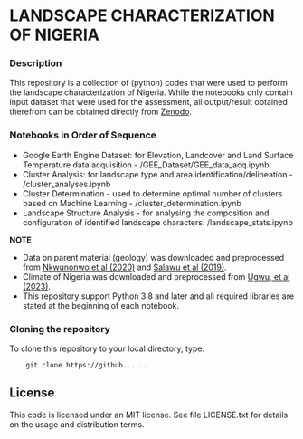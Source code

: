 # LANDSCAPE CHARACTERIZATION OF NIGERIA

### Description

This repository is a collection of (python) codes that were used to perform the landscape characterization of Nigeria. While the notebooks only contain input dataset that were used for the assessment, all output/result obtained therefrom can be obtained directly from [Zenodo](https://www.futurelearn.com/courses/artificial-intelligence-for-earth-monitoring). 

### Notebooks in Order of Sequence

* Google Earth Engine Dataset: for Elevation, Landcover and Land Surface Temperature data acquisition - /GEE_Dataset/GEE_data_acq.ipynb. 
* Cluster Analysis: for landscape type and area identification/delineation - /cluster_analyses.ipynb
* Cluster Determination - used to determine optimal number of clusters based on Machine Learning - /cluster_determination.ipynb
* Landscape Structure Analysis - for analysing the composition and configuration of identified landscape characters: /landscape_stats.ipynb


**NOTE**

* Data on parent material (geology) was downloaded and preprocessed from [Nkwunonwo et al (2020)](https://doi.org/10.1016/j.dib.2020.105941) and [Salawu et al (2019)](https://doi.org/10.1007/s40948-019-00110-7).
* Climate of Nigeria was downloaded and preprocessed from [Ugwu, et al (2023)](https://doi.org/10.1016/j.sciaf.2023.e01670).
* This repository support Python 3.8 and later and all required libraries are stated at the beginning of each notebook.



### Cloning the repository

To clone this repository to your local directory, type:

``` shell
    git clone https://github......
```



## License

This code is licensed under an MIT license. See file LICENSE.txt for details on the usage and distribution terms.
